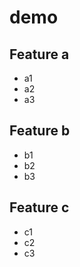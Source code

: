 # demo

## Feature a
  - a1
  - a2
  - a3

## Feature b
  - b1
  - b2
  - b3

## Feature c
  - c1
  - c2
  - c3
